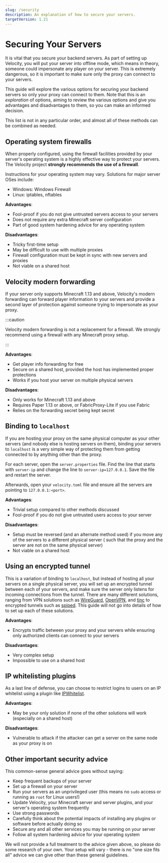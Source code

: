 ```yaml
---
slug: /security
description: An explanation of how to secure your servers.
targetVersion: 1.21
---
```


# Securing Your Servers

It is vital that you secure your backend servers. As part of setting up Velocity, you will put your
server into offline mode, which means in theory, someone could impersonate any player on your
server. This is extremely dangerous, so it is important to make sure only the proxy can connect to
your servers.

This guide will explore the various options for securing your backend servers so only your proxy can
connect to them. Note that this is an _exploration_ of options, aiming to review the various options
and give you advantages and disadvantages to them, so you can make an informed decision.

This list is not in any particular order, and almost all of these methods can be combined as needed.

## Operating system firewalls

When properly configured, using the firewall facilities provided by your server's operating system
is a highly effective way to protect your servers. The Velocity project **strongly recommends the
use of a firewall**.

Instructions for your operating system may vary. Solutions for major server OSes include:

- Windows: Windows Firewall
- Linux: iptables, nftables

**Advantages**:

- Fool-proof if you do not give untrusted servers access to your servers
- Does not require any extra Minecraft server configuration
- Part of good system hardening advice for any operating system

**Disadvantages**:

- Tricky first-time setup
- May be difficult to use with multiple proxies
- Firewall configuration must be kept in sync with new servers and proxies
- Not viable on a shared host

## Velocity modern forwarding

If your server only supports Minecraft 1.13 and above, Velocity's modern forwarding can forward
player information to your servers and provide a second layer of protection against someone trying
to impersonate as your proxy.

:::caution

Velocity modern forwarding is not a replacement for a firewall. We strongly recommend using a
firewall with any Minecraft proxy setup.

:::

**Advantages**:

- Get player info forwarding for free
- Secure on a shared host, provided the host has implemented proper protections
- Works if you host your server on multiple physical servers

**Disadvantages**:

- Only works for Minecraft 1.13 and above
- Requires Paper 1.13 or above, or FabricProxy-Lite if you use Fabric
- Relies on the forwarding secret being kept secret

## Binding to `localhost`

If you are hosting your proxy on the same physical computer as your other servers (and nobody else
is hosting servers on them), binding your servers to `localhost` is a very simple way of protecting
them from getting connected to by anything other than the proxy.

For each server, open the `server.properties` file. Find the line that starts with `server-ip` and
change the line to `server-ip=127.0.0.1`. Save the file and restart the server.

Afterwards, open your `velocity.toml` file and ensure all the servers are pointing to
`127.0.0.1:<port>`.

**Advantages**:

- Trivial setup compared to other methods discussed
- Fool-proof if you do not give untrusted users access to your server

**Disadvantages**:

- Setup must be reversed (and an alternate method used) if you move any of the servers to a
  different physical server ( such that the proxy and the server are not on the same physical
  server)
- Not viable on a shared host

## Using an encrypted tunnel

This is a variation of binding to `localhost`, but instead of hosting all your servers on a single
physical server, you will set up an encrypted tunnel between each of your servers, and make sure the
server only listens for incoming connections from the tunnel. There are many different solutions,
ranging from VPN solutions such as [WireGuard](https://www.wireguard.com),
[OpenVPN](https://openvpn.net/), and [tinc](https://www.tinc-vpn.org/) to encrypted tunnels such as
[spiped](https://www.tarsnap.com/spiped.html). This guide will not go into details of how to set up
each of these solutions.

**Advantages**:

- Encrypts traffic between your proxy and your servers while ensuring only authorized clients can
  connect to your servers

**Disadvantages**:

- Very complex setup
- Impossible to use on a shared host

## IP whitelisting plugins

As a last line of defense, you can choose to restrict logins to users on an IP whitelist using a
plugin like [IPWhitelist](https://www.spigotmc.org/resources/ipwhitelist.61/).

**Advantages**:

- May be your only solution if none of the other solutions will work (especially on a shared host)

**Disadvantages**:

- Vulnerable to attack if the attacker can get a server on the same node as your proxy is on

## Other important security advice

This common-sense general advice goes without saying:

- Keep frequent backups of your server
- Set up a firewall on your server
- Run your servers as an unprivileged user (this means no `sudo` access or running as `root` for
  Linux users!)
- Update Velocity, your Minecraft server and server plugins, and your server's operating system
  frequently
- Use strong passwords
- Carefully think about the potential impacts of installing any plugins or software before actually
  doing so
- Secure any and all other services you may be running on your server
- Follow all system hardening advice for your operating system

We will not provide a full treatment to the advice given above, so please do some research of your
own. Your setup will vary - there is no "one size fits all" advice we can give other than these
general guidelines.
